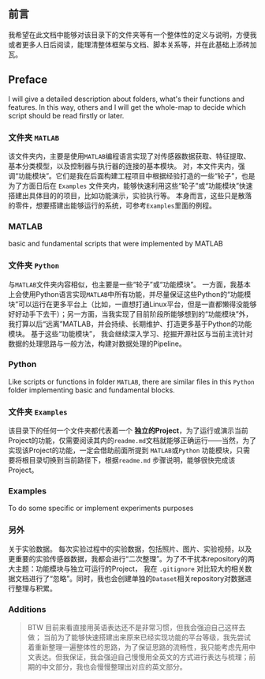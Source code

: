 ## 前言
我希望在此文档中能够对该目录下的文件夹等有一个整体性的定义与说明，方便我或者更多人日后阅读，能理清整体框架与文档、脚本关系等，并在此基础上添砖加瓦。
## Preface 
I will give a detailed description about folders, what's their functions and features.
In this way, others and I will get the whole-map to decide which script should be read firstly or later.

### 文件夹 `MATLAB`
该文件夹内，主要是使用`MATLAB`编程语言实现了对传感器数据获取、特征提取、基本分类模型，以及控制器与执行器的连接的基本模块。
对，本文件夹内，强调“功能模块”。它们是我在后面构建工程项目中根据经验打造的一些“轮子”，也是为了方面日后在 `Examples` 文件夹内，能够快速利用这些“轮子”或“功能模块”快速搭建出具体目的的项目，比如功能演示，实验执行等。
本身而言，这些只是散落的零件，想要搭建出能够运行的系统，可参考`Examples`里面的例程。
### MATLAB
basic and fundamental scripts that were implemented by MATLAB

### 文件夹 `Python`
与`MATLAB`文件夹内容相似，也主要是一些“轮子”或“功能模块”。
一方面，我基本上会使用Python语言实现`MATLAB`中所有功能，并尽量保证这些Python的“功能模块”可以运行在更多平台上（比如，一直想打通Linux平台，但是一直都懒得没能够好好动手下去干）；另一方面，当我实现了目前阶段所能够想到的“功能模块”外，我打算以后“远离”MATLAB，并会持续、长期维护、打造更多基于Python的功能模块。
基于这些“功能模块”， 我会继续深入学习、挖掘开源社区与当前主流针对数据的处理思路与一般方法，构建对数据处理的Pipeline。

### Python
Like scripts or functions in folder `MATLAB`, there are similar files in this `Python` folder implementing basic and fundamental blocks. 

### 文件夹 `Examples`
该目录下的任何一个文件夹都代表着一个 __独立的Project__，为了运行或演示当前Project的功能，仅需要阅读其内的`readme.md`文档就能够正确运行——当然，为了实现该Project的功能，一定会借助前面所提到 `MATLAB`或`Python` 功能模块，只需要将根目录切换到当前路径下，根据`readme.md` 步骤说明，能够很快完成该Project。
### Examples
To do some specific or implement experiments purposes

### 另外
关于实验数据。
每次实验过程中的实验数据，包括照片、图片、实验视频，以及更重要的实验传感器数据，我都会进行“二次整理”。为了不干扰本repository的两大主题：功能模块与独立可运行的Project， 我在 `.gitignore` 对比较大的相关数据文档进行了“忽略”。同时，我也会创建单独的`Dataset`相关repository对数据进行整理与积累。

### Additions

> BTW
目前来看直接用英语表达还不是非常习惯，但我会强迫自己这样去做；
当前为了能够快速搭建出来原来已经实现功能的平台等级，我先尝试着重新整理一遍整体性的思路，为了保证思路的流畅性，我只能考虑先用中文表达。但我保证，我会强迫自己慢慢用全英文的方式进行表达与梳理；前期的中文部分，我也会慢慢整理出对应的英文部分。
